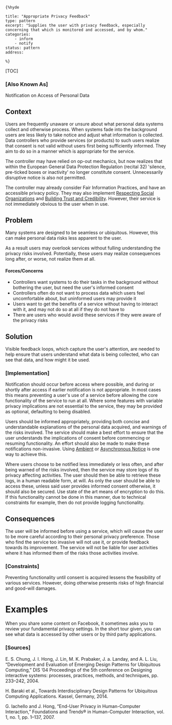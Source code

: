     {%hyde

    title: "Appropriate Privacy Feedback"
    type: pattern
    excerpt: "Supplies the user with privacy feedback, especially concerning that which is monitored and accessed, and by whom."
    categories:
        - inform
        - notify
    status: pattern
    address:

    %}

[TOC]

### [Also Known As]
<!-- All other names the pattern is known by.-->

Notification on Access of Personal Data

## Context
<!-- The situations in which the pattern may apply.-->
<!-- Aspects which constrain the solution, but are not modified by it. They affect the impact of different forces.-->

Users are frequently unaware or unsure about what personal data systems collect and otherwise process. When systems fade into the background users are less likely to take notice and adjust what information is collected. Data controllers who provide services (or products) to such users realize that consent is not valid without users first being sufficiently informed. They aim to do so in a manner which is appropriate for the service.

The controller may have relied on op-out mechanics, but now realizes that within the European General Data Protection Regulation (recital 32) 'silence, pre-ticked boxes or inactivity' no longer constitute consent. Unnecessarily disruptive notice is also not permitted.

The controller may already consider Fair Information Practices, and have an accessible privacy policy. They may also implement [Respecting Social Organizations](Respecting-Social-Organizations) and [Building Trust and Credibility](Building-Trust-and-Credibility). However, their service is not immediately obvious to the user when in use.

## Problem
<!-- The problem a pattern addresses, including a list of forces describing why a problem might be difficult to solve.-->
<!-- Should be context-free, leading with a concise problem statement.-->

Many systems are designed to be seamless or ubiquitous. However, this can make personal data risks less apparent to the user.

As a result users may overlook services without fulling understanding the privacy risks involved. Potentially, these users may realize consequences long after, or worse, not realize them at all.

#### Forces/Concerns
<!-- Implications in this problem which affect the appropriateness of a solution, and are affected by this pattern.-->
<!-- Forces should be highly visible for easy reference, where less obvious a dedicated section is recommended.-->
- Controllers want systems to do their tasks in the background without bothering the user, but need the user's informed consent
- Controllers often do not want to process data which users feel uncomfortable about, but uninformed users may provide it
- Users want to get the benefits of a service without having to interact with it, and may not do so at all if they do not have to
- There are users who would avoid these services if they were aware of the privacy risks

<!--#### Indications-->
<!-- Symptoms that may indicate the existence of this problem, if otherwise unclear.-->

## Solution
<!-- A concise description of how the pattern addresses the problem.-->

Visible feedback loops, which capture the user's attention, are needed to help ensure that users understand what data is being collected, who can see that data, and how might it be used.

<!--### [Structure]-->
<!--A detailed specification of the structural aspects of the pattern. A class diagram if applicable.-->



### [Implementation]
<!--Guidelines for implementing the pattern; code fragments; suggested PETS; policy fragments.-->

Notification should occur before access where possible, and during or shortly after access if earlier notification is not appropriate. In most cases this means preventing a user's use of a service before allowing the core functionality of the service to run at all. Where some features with variable privacy implications are not essential to the service, they may be provided as optional, defaulting to being disabled.

Users should be informed appropriately, providing both concise and understandable explanations of the personal data acquired, and warnings of the risks involved. The service should make a best effort to ensure that the user understands the implications of consent before commencing or resuming functionality. An effort should also be made to make these notifications non-invasive. Using [Ambient](Ambient-Notice) or [Asynchronous Notice](Asynchronous-Notice) is one way to achieve this.

Where users choose to be notified less immediately or less often, and after being warned of the risks involved, then the service may store logs of its privacy affecting activities. The user should then be able to retrieve these logs, in a human readable form, at will. As only the user should be able to access these, unless said user provides informed consent otherwise, it should also be secured. Use state of the art means of encryption to do this. If this functionality cannot be done in this manner, due to technical constraints for example, then do not provide logging functionality.

## Consequences
<!--The advantages (benefits) and disadvantages (liabilities) of applying the pattern.-->

The user will be informed before using a service, which will cause the user to be more careful according to their personal privacy preference. Those who find the service too invasive will not use it, or provide feedback towards its improvement. The service will not be liable for user activities where it has informed them of the risks those activities involve.

### [Constraints]
<!-- limitations as a consequence of applying the pattern.-->

Preventing functionality until consent is acquired lessens the feasibility of various services. However, doing otherwise presents risks of high financial and good-will damages.

# Examples
<!--Motivational example to see how the pattern is applied.-->

When you share some content on Facebook, it sometimes asks you to review your fundamental privacy settings. In the short tour given, you can see what data is accessed by other users or by third party applications.


<!--### [Known Uses]-->
<!-- Pointers to various applications of the pattern.-->



<!--## See Also-->
<!-- Any pointers to relevant information, not contained in the subfields below.-->



<!--### [Related Patterns]-->
<!-- Supporting and conflicting patterns-->
<!-- These relationships are still under review -->
### [Sources]
<!-- References to the original source of the pattern.-->

E. S. Chung, J. I. Hong, J. Lin, M. K. Prabaker, J. a. Landay, and A. L. Liu, “Development and Evaluation of Emerging Design Patterns for Ubiquitous Computing,” DIS ’04 Proceedings of the 5th conference on Designing interactive systems: processes, practices, methods, and techniques, pp. 233–242, 2004.

H. Baraki et al., Towards Interdisciplinary Design Patterns for Ubiquitous Computing Applications. Kassel, Germany, 2014.

G. Iachello and J. Hong, “End-User Privacy in Human-Computer Interaction,” Foundations and Trends® in Human-Computer Interaction, vol. 1, no. 1, pp. 1–137, 2007.

<!--## General Comments-->
<!-- Separate discussion on the pattern.-->



<!--## Tags-->
<!-- User definable descriptors for additional correlation.-->




